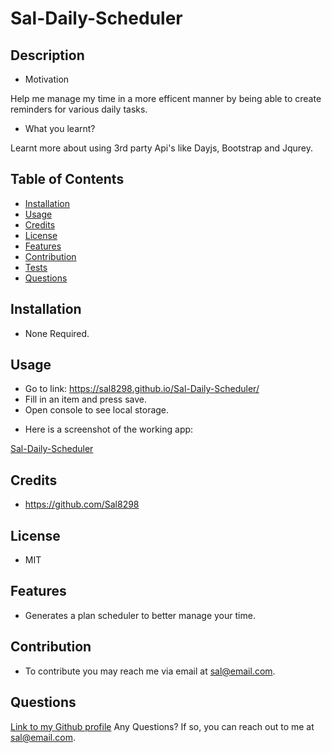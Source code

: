 # Sal-Daily-Scheduler
## Description
  - Motivation

  Help me manage my time in a more efficent manner by being able to create reminders for various daily tasks.
  
  - What you learnt?

  Learnt more about using  3rd party Api's like Dayjs, Bootstrap and Jqurey.

  ## Table of Contents
  - [Installation](#Installation)
  - [Usage](#Usage)
  - [Credits](#Credits)
  - [License](#License)
  - [Features](#Features)
  - [Contribution](#Contribution)
  - [Tests](#Tests)
  - [Questions](#Questions)

  ## Installation
  * None Required.

  ## Usage
  * Go to link: https://sal8298.github.io/Sal-Daily-Scheduler/
  * Fill in an item and press save.
  * Open console to see local storage.

  - Here is a screenshot of the working app: 
  
  [Sal-Daily-Scheduler](/assets/images/Screen%20Shot%202023-04-02%20at%2012.55.48%20AM.png)


  ## Credits
  * https://github.com/Sal8298

  ## License
  * MIT

  ## Features
  * Generates a plan scheduler to better manage your time.

  ## Contribution
  
  * To contribute you may reach me via email at sal@email.com.

  ## Questions
  [Link to my Github profile](https://github.com/Sal8298)
  Any Questions? If so, you can reach out to me at sal@email.com.
